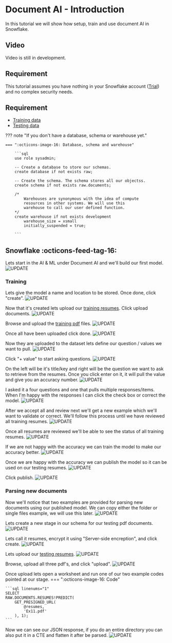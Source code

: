 
# Document AI - Introduction
In this tutorial we will show how setup, train and use document AI in Snowflake.

## Video
Video is still in development.

## Requirement
This tutorial assumes you have nothing in your Snowflake account ([Trial](https://signup.snowflake.com/)) and no complex security needs.

## Requirement
* [Training data](https://sfc-gh-dwilczak.github.io/tutorials/snowflake/documents/ai/files/training.zip)
* [Testing data](https://sfc-gh-dwilczak.github.io/tutorials/snowflake/documents/ai/files/testing.zip)

??? note "If you don't have a database, schema or warehouse yet."

    === ":octicons-image-16: Database, schema and warehouse"

        ```sql
        use role sysadmin;
        
        -- Create a database to store our schemas.
        create database if not exists raw;

        -- Create the schema. The schema stores all our objectss.
        create schema if not exists raw.documents;

        /*
            Warehouses are synonymous with the idea of compute
            resources in other systems. We will use this
            warehouse to call our user defined function.
        */
        create warehouse if not exists development 
            warehouse_size = xsmall
            initially_suspended = true;

        ```

## Snowflake :octicons-feed-tag-16:
Lets start in the AI & ML under Document AI and we'll build our first model.
![UPDATE](images/0.png)  

### Training
Lets give the model a name and location to be stored. Once done, click "create".
![UPDATE](images/01.png)  

Now that it's created lets upload our [training resumes](https://sfc-gh-dwilczak.github.io/tutorials/snowflake/documents/ai/files/training.zip). Click upload documents.
![UPDATE](images/02.png)  

Browse and upload the [training pdf](https://sfc-gh-dwilczak.github.io/tutorials/snowflake/documents/ai/files/training.zip) files.
![UPDATE](images/03.png)  

Once all have been uploaded click done.
![UPDATE](images/04.png)  

Now they are uploaded to the dataset lets define our question / values we want to pull.
![UPDATE](images/05.png)  

Click "+ value" to start asking questions.
![UPDATE](images/06.png)  

On the left will be it's title/key and right will be the question we want to ask to retrieve from the resumes. Once you click enter on it, it will pull the value and give you an accuracy number.
![UPDATE](images/07.png)  

I asked it a four questions and one that pulls multiple responses/items. When I'm happy with the responses I can click the check box or correct the model.
![UPDATE](images/08.png)

After we accept all and review next we'll get a new example which we'll want to validate or correct. We'll follow this process until we have reviewed all training resumes.
![UPDATE](images/09.png)  

Once all resumes are reviewed we'll be able to see the status of all training resumes.
![UPDATE](images/10.png)  

If we are not happy with the accuracy we can train the model to make our accuracy better.
![UPDATE](images/11.png)  

Once we are happy with the accuracy we can publish the model so it can be used on our testing resumes.
![UPDATE](images/12.png)  

Click publish.
![UPDATE](images/13.png)  

### Parsing new documents
Now we'll notice that two examples are provided for parsing new documents using our published model. We can copy either the folder or single files example, we will use this later.
![UPDATE](images/14.png)  

Lets create a new stage in our schema for our testing pdf documents.
![UPDATE](images/15.png)  

Lets call it resumes, encrypt it using "Server-side encreption", and click create.
![UPDATE](images/16.png)  

Lets upload our [testing resumes](https://sfc-gh-dwilczak.github.io/tutorials/snowflake/documents/ai/files/testing.zip).
![UPDATE](images/17.png)  

Browse, upload all three pdf's, and click "upload".
![UPDATE](images/18.png)  

Once upload lets open a worksheet and run one of our two example codes pointed at our stage.
=== ":octicons-image-16: Code"

    ```sql linenums="1"
    SELECT 
    RAW.DOCUMENTS.RESUMES!PREDICT(
        GET_PRESIGNED_URL(
            @resumes,
            'Ex11.pdf'
        ), 1);
    ```

Now we can see our JSON response, if you do an entire directory you can also put it in a CTE and flatten it after be parsed.
![UPDATE](images/19.png)